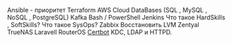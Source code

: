 Ansible - приоритет
Terraform
AWS Cloud
DataBases (SQL , MySQL , NoSQL , PostgreSQL)
Kafka
Bash / PowerShell
Jenkins
Что такое HardSkills , SoftSkills?
Что такое SysOps?
Zabbix
Восстановить LVM
Zentyal
TrueNAS
Laravell
RouterOS
[Certbot](https://certbot.eff.org/instructions?ws=nginx&os=ubuntufocal)
KDC, LDAP и HTTPD.
